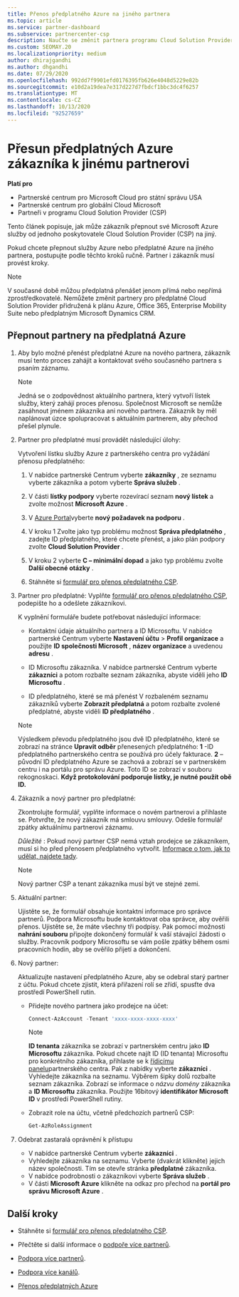 ```yaml
---
title: Přenos předplatného Azure na jiného partnera
ms.topic: article
ms.service: partner-dashboard
ms.subservice: partnercenter-csp
description: Naučte se změnit partnera programu Cloud Solution Provider přidružený k předplatným Azure zákazníka.
ms.custom: SEOMAY.20
ms.localizationpriority: medium
author: dhirajgandhi
ms.author: dhgandhi
ms.date: 07/29/2020
ms.openlocfilehash: 992dd7f9901efd0176395fb626e4048d5229e82b
ms.sourcegitcommit: e10d2a19dea7e317d227d7fbdcf1bbc3dc4f6257
ms.translationtype: MT
ms.contentlocale: cs-CZ
ms.lasthandoff: 10/13/2020
ms.locfileid: "92527659"
---
```

# <a name="learn-how-to-transfer-a-customers-azure-subscriptions-to-another-partner"></a>Přesun předplatných Azure zákazníka k jinému partnerovi

**Platí pro**

- Partnerské centrum pro Microsoft Cloud pro státní správu USA
- Partnerské centrum pro globální Cloud Microsoft
- Partneři v programu Cloud Solution Provider (CSP)

Tento článek popisuje, jak může zákazník přepnout své Microsoft Azure služby od jednoho poskytovatele Cloud Solution Provider (CSP) na jiný.

Pokud chcete přepnout služby Azure nebo předplatné Azure na jiného partnera, postupujte podle těchto kroků ručně. Partner i zákazník musí provést kroky.

>[!Note]  
>V současné době můžou předplatná přenášet jenom přímá nebo nepřímá zprostředkovatelé.
>Nemůžete změnit partnery pro předplatné Cloud Solution Provider přidružená k plánu Azure, Office 365, Enterprise Mobility Suite nebo předplatným Microsoft Dynamics CRM.

## <a name="switch-partners-for-azure-subscriptions"></a>Přepnout partnery na předplatná Azure

1. Aby bylo možné přenést předplatné Azure na nového partnera, zákazník musí tento proces zahájit a kontaktovat svého současného partnera s psaním záznamu.

   >[!Note]
   > Jedná se o zodpovědnost aktuálního partnera, který vytvoří lístek služby, který zahájí proces přenosu. Společnost Microsoft se nemůže zasáhnout jménem zákazníka ani nového partnera. Zákazník by měl naplánovat úzce spolupracovat s aktuálním partnerem, aby přechod přešel plynule.

2. Partner pro předplatné musí provádět následující úlohy:

   Vytvoření lístku služby Azure z partnerského centra pro vyžádání přenosu předplatného:

   1. V nabídce partnerské Centrum vyberte **zákazníky** , ze seznamu vyberte zákazníka a potom vyberte **Správa služeb** . 

   2. V části **lístky podpory** vyberte rozevírací seznam **nový lístek** a zvolte možnost **Microsoft Azure** .
   
   3. V [Azure Portal](https://portal.azure.com)vyberte **nový požadavek na podporu** .
   
   4. V kroku 1 Zvolte jako typ problému možnost **Správa předplatného** , zadejte ID předplatného, které chcete přenést, a jako plán podpory zvolte **Cloud Solution Provider** .
   
   5. V kroku 2 vyberte **C – minimální dopad** a jako typ problému zvolte **Další obecné otázky** .
   
   6. Stáhněte si [formulář pro přenos předplatného CSP](https://query.prod.cms.rt.microsoft.com/cms/api/am/binary/RE4ATIA).

3. Partner pro předplatné: Vyplňte [formulář pro přenos předplatného CSP](https://query.prod.cms.rt.microsoft.com/cms/api/am/binary/RE4ATIA), podepište ho a odešlete zákazníkovi. 

   K vyplnění formuláře budete potřebovat následující informace:

   - Kontaktní údaje aktuálního partnera a ID Microsoftu. V nabídce partnerské Centrum vyberte **Nastavení účtu** &gt; **Profil organizace** a použijte **ID společnosti Microsoft** , **název organizace** a uvedenou **adresu** .

   - ID Microsoftu zákazníka. V nabídce partnerské Centrum vyberte **zákazníci** a potom rozbalte seznam zákazníka, abyste viděli jeho **ID Microsoftu** .

   - ID předplatného, které se má přenést V rozbaleném seznamu zákazníků vyberte **Zobrazit předplatná** a potom rozbalte zvolené předplatné, abyste viděli **ID předplatného** .

   >[!Note]
   >Výsledkem převodu předplatného jsou dvě ID předplatného, které se zobrazí na stránce **Upravit odběr** přenesených předplatného: **1** -ID předplatného partnerského centra se používá pro účely fakturace. **2** – původní ID předplatného Azure se zachová a zobrazí se v partnerském centru i na portálu pro správu Azure. Toto ID se zobrazí v souboru rekognoskaci.  **Když protokolování podporuje lístky, je nutné použít obě ID.**

4. Zákazník a nový partner pro předplatné:

   Zkontrolujte formulář, vyplňte informace o novém partnerovi a přihlaste se. Potvrďte, že nový zákazník má smlouvu smlouvy. Odešle formulář zpátky aktuálnímu partnerovi záznamu.

   *Důležité* : Pokud nový partner CSP nemá vztah prodejce se zákazníkem, musí si ho před přenosem předplatného vytvořit. [Informace o tom, jak to udělat, najdete tady](request-a-relationship-with-a-customer.md).

   >[!Note]
   >Nový partner CSP a tenant zákazníka musí být ve stejné zemi. 

5. Aktuální partner:

   Ujistěte se, že formulář obsahuje kontaktní informace pro správce partnerů. Podpora Microsoftu bude kontaktovat oba správce, aby ověřili přenos. Ujistěte se, že máte všechny tři podpisy. Pak pomocí možnosti **nahrání souboru** připojte dokončený formulář k vaší stávající žádosti o služby. Pracovník podpory Microsoftu se vám pošle zpátky během osmi pracovních hodin, aby se ověřilo přijetí a dokončení.

6. Nový partner:

   Aktualizujte nastavení předplatného Azure, aby se odebral starý partner z účtu. Pokud chcete zjistit, která přiřazení rolí se zřídí, spusťte dva prostředí PowerShell rutin.

   - Přidejte nového partnera jako prodejce na účet:

     ```powershell
     Connect-AzAccount -Tenant 'xxxx-xxxx-xxxx-xxxx'
     ```

     >[!NOTE]
     > **ID tenanta** zákazníka se zobrazí v partnerském centru jako **ID Microsoftu** zákazníka. Pokud chcete najít ID (ID tenanta) Microsoftu pro konkrétního zákazníka, přihlaste se k [řídicímu panelu](https://partner.microsoft.com/dashboard)partnerského centra. Pak z nabídky vyberte **zákazníci** . Vyhledejte zákazníka na seznamu. Výběrem šipky dolů rozbalte seznam zákazníka. Zobrazí se informace o *názvu domény* zákazníka a **ID Microsoftu** zákazníka. Použijte 16bitový **identifikátor Microsoft ID** v prostředí PowerShell rutiny.

   - Zobrazit role na účtu, včetně předchozích partnerů CSP:

     ```powershell
     Get-AzRoleAssignment
     ```

7. Odebrat zastaralá oprávnění k přístupu

   - V nabídce partnerské Centrum vyberte **zákazníci** .
   - Vyhledejte zákazníka na seznamu. Vyberte (dvakrát klikněte) jejich název společnosti. Tím se otevře stránka **předplatné** zákazníka.
   - V nabídce podrobnosti o zákazníkovi vyberte **Správa služeb** .
   - V části **Microsoft Azure** klikněte na odkaz pro přechod na **portál pro správu Microsoft Azure** .

## <a name="next-steps"></a>Další kroky

- Stáhněte si [formulář pro přenos předplatného CSP](https://query.prod.cms.rt.microsoft.com/cms/api/am/binary/RE4ATIA).

- Přečtěte si další informace o [podpoře více partnerů](multipartner.md).

- [Podpora více partnerů](multipartner.md).
- [Podpora více kanálů](multichannel.md).
- [Přenos předplatných Azure](/azure/cost-management-billing/manage/transfer-subscriptions-subscribers-csp)